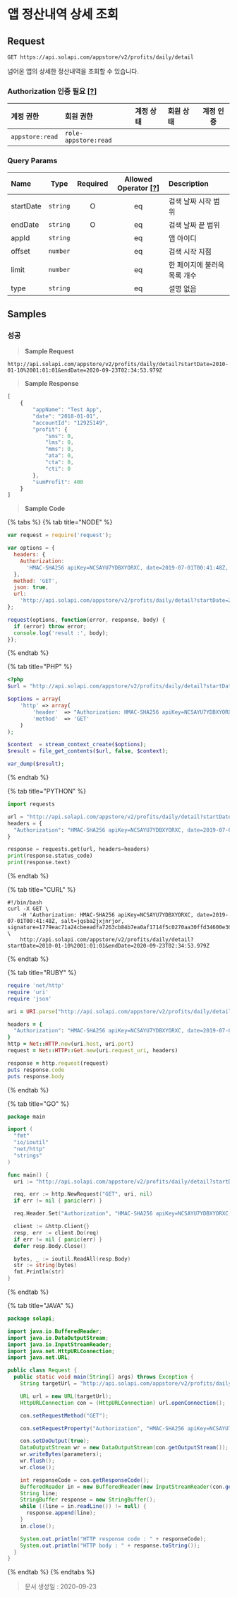 # 앱 정산내역 상세 조회

## Request

```text
GET https://api.solapi.com/appstore/v2/profits/daily/detail
```

넘어온 앱의 상세한 정산내역을 조회할 수 있습니다.

### Authorization 인증 필요 [\[?\]](https://docs.solapi.com/authentication/overview#authorization)

| 계정 권한 | 회원 권한 | 계정 상태 | 회원 상태 | 계정 인증 |
| :--- | :--- | :--- | :--- | :---: |
| `appstore:read` | `role-appstore:read` |  |  |  |

### Query Params

| Name | Type | Required | Allowed Operator [\[?\]](https://docs.solapi.com/api-reference/overview#operator) | Description |
| :--- | :---: | :---: | :---: | :--- |
| startDate | `string` | O | eq | 검색 날짜 시작 범위 |
| endDate | `string` | O | eq | 검색 날짜 끝 범위 |
| appId | `string` |  | eq | 앱 아이디 |
| offset | `number` |  | eq | 검색 시작 지점 |
| limit | `number` |  | eq | 한 페이지에 불러옥 목록 개수 |
| type | `string` |  | eq | 설명 없음 |

## Samples

### 성공

> **Sample Request**

```text
http://api.solapi.com/appstore/v2/profits/daily/detail?startDate=2010-01-10%2001:01:01&endDate=2020-09-23T02:34:53.979Z
```

> **Sample Response**

```javascript
[
    {
        "appName": "Test App",
        "date": "2018-01-01",
        "accountId": "12925149",
        "profit": {
            "sms": 0,
            "lms": 0,
            "mms": 0,
            "ata": 0,
            "cta": 0,
            "cti": 0
        },
        "sumProfit": 400
    }
]
```

> **Sample Code**

{% tabs %}
{% tab title="NODE" %}
```javascript
var request = require('request');

var options = {
  headers: {
    Authorization:
      'HMAC-SHA256 apiKey=NCSAYU7YDBXYORXC, date=2019-07-01T00:41:48Z, salt=jqsba2jxjnrjor, signature=1779eac71a24cbeeadfa7263cb84b7ea0af1714f5c0270aa30ffd34600e363b4'
  },
  method: 'GET',
  json: true,
  url:
    'http://api.solapi.com/appstore/v2/profits/daily/detail?startDate=2010-01-10%2001:01:01&endDate=2020-09-23T02:34:53.979Z'
};

request(options, function(error, response, body) {
  if (error) throw error;
  console.log('result :', body);
});
```
{% endtab %}

{% tab title="PHP" %}
```php
<?php
$url = "http://api.solapi.com/appstore/v2/profits/daily/detail?startDate=2010-01-10%2001:01:01&endDate=2020-09-23T02:34:53.979Z";

$options = array(
    'http' => array(
        'header'  => "Authorization: HMAC-SHA256 apiKey=NCSAYU7YDBXYORXC, date=2019-07-01T00:41:48Z, salt=jqsba2jxjnrjor, signature=1779eac71a24cbeeadfa7263cb84b7ea0af1714f5c0270aa30ffd34600e363b4\r\n",
        'method'  => 'GET'
    )
);

$context  = stream_context_create($options);
$result = file_get_contents($url, false, $context);

var_dump($result);
```
{% endtab %}

{% tab title="PYTHON" %}
```python
import requests

url = "http://api.solapi.com/appstore/v2/profits/daily/detail?startDate=2010-01-10%2001:01:01&endDate=2020-09-23T02:34:53.979Z"
headers = {
  "Authorization": "HMAC-SHA256 apiKey=NCSAYU7YDBXYORXC, date=2019-07-01T00:41:48Z, salt=jqsba2jxjnrjor, signature=1779eac71a24cbeeadfa7263cb84b7ea0af1714f5c0270aa30ffd34600e363b4"
}

response = requests.get(url, headers=headers)
print(response.status_code)
print(response.text)
```
{% endtab %}

{% tab title="CURL" %}
```text
#!/bin/bash
curl -X GET \
    -H 'Authorization: HMAC-SHA256 apiKey=NCSAYU7YDBXYORXC, date=2019-07-01T00:41:48Z, salt=jqsba2jxjnrjor, signature=1779eac71a24cbeeadfa7263cb84b7ea0af1714f5c0270aa30ffd34600e363b4' \
    http://api.solapi.com/appstore/v2/profits/daily/detail?startDate=2010-01-10%2001:01:01&endDate=2020-09-23T02:34:53.979Z
```
{% endtab %}

{% tab title="RUBY" %}
```ruby
require 'net/http'
require 'uri'
require 'json'

uri = URI.parse("http://api.solapi.com/appstore/v2/profits/daily/detail?startDate=2010-01-10%2001:01:01&endDate=2020-09-23T02:34:53.979Z")

headers = {
  "Authorization": "HMAC-SHA256 apiKey=NCSAYU7YDBXYORXC, date=2019-07-01T00:41:48Z, salt=jqsba2jxjnrjor, signature=1779eac71a24cbeeadfa7263cb84b7ea0af1714f5c0270aa30ffd34600e363b4"
}
http = Net::HTTP.new(uri.host, uri.port)
request = Net::HTTP::Get.new(uri.request_uri, headers)

response = http.request(request)
puts response.code
puts response.body
```
{% endtab %}

{% tab title="GO" %}
```go
package main

import (
  "fmt"
  "io/ioutil"
  "net/http"
  "strings"
)

func main() {
  uri := "http://api.solapi.com/appstore/v2/profits/daily/detail?startDate=2010-01-10%2001:01:01&endDate=2020-09-23T02:34:53.979Z"

  req, err := http.NewRequest("GET", uri, nil)
  if err != nil { panic(err) }

  req.Header.Set("Authorization", "HMAC-SHA256 apiKey=NCSAYU7YDBXYORXC, date=2019-07-01T00:41:48Z, salt=jqsba2jxjnrjor, signature=1779eac71a24cbeeadfa7263cb84b7ea0af1714f5c0270aa30ffd34600e363b4")

  client := &http.Client{}
  resp, err := client.Do(req)
  if err != nil { panic(err) }
  defer resp.Body.Close()

  bytes, _ := ioutil.ReadAll(resp.Body)
  str := string(bytes)
  fmt.Println(str)
}
```
{% endtab %}

{% tab title="JAVA" %}
```java
package solapi;

import java.io.BufferedReader;
import java.io.DataOutputStream;
import java.io.InputStreamReader;
import java.net.HttpURLConnection;
import java.net.URL;

public class Request {
  public static void main(String[] args) throws Exception {
    String targetUrl = "http://api.solapi.com/appstore/v2/profits/daily/detail?startDate=2010-01-10%2001:01:01&endDate=2020-09-23T02:34:53.979Z";

    URL url = new URL(targetUrl);
    HttpURLConnection con = (HttpURLConnection) url.openConnection();

    con.setRequestMethod("GET");

    con.setRequestProperty("Authorization", "HMAC-SHA256 apiKey=NCSAYU7YDBXYORXC, date=2019-07-01T00:41:48Z, salt=jqsba2jxjnrjor, signature=1779eac71a24cbeeadfa7263cb84b7ea0af1714f5c0270aa30ffd34600e363b4");

    con.setDoOutput(true);
    DataOutputStream wr = new DataOutputStream(con.getOutputStream());
    wr.writeBytes(parameters);
    wr.flush();
    wr.close();

    int responseCode = con.getResponseCode();
    BufferedReader in = new BufferedReader(new InputStreamReader(con.getInputStream()));
    String line;
    StringBuffer response = new StringBuffer();
    while ((line = in.readLine()) != null) {
      response.append(line);
    }
    in.close();

    System.out.println("HTTP response code : " + responseCode);
    System.out.println("HTTP body : " + response.toString());
  }
}
```
{% endtab %}
{% endtabs %}

> 문서 생성일 : 2020-09-23


